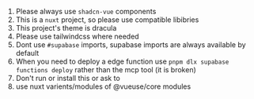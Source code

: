 1. Please always use `shadcn-vue` components
2. This is a `nuxt` project, so please use compatible libibries
3. This project's theme is dracula
4. Please use tailwindcss where needed
5. Dont use `#supabase` imports, supabase imports are always available by default
6. When you need to deploy a edge function use `pnpm dlx supabase functions deploy` rather than the mcp tool (it is broken)
7. Don't run or install this or ask to
8. use nuxt varients/modules of @vueuse/core modules